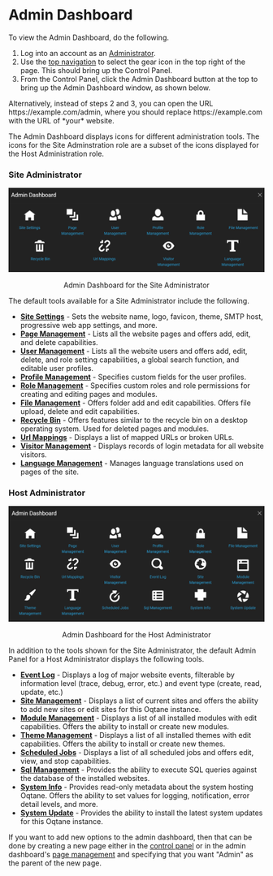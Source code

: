 # Admin Dashboard

To view the Admin Dashboard, do the following. 

1. Log into an account as an [Administrator](../site-administration/role-management.html). 
2. Use the [top navigation](./index.html) to select the gear icon in the top right of the page. This should bring up the Control Panel.
3. From the Control Panel, click the Admin Dashboard button at the top to bring up the Admin Dashboard window, as shown below. 

<p>
Alternatively, instead of steps 2 and 3, you can open the URL https://example.com/admin, where you should replace https://example.com with the URL of *your* website. 
</p>
<p>
The Admin Dashboard displays icons for different administration tools. The icons for the Site Adminstration role are a subset of the icons displayed for the Host Administration role. 
</p>

### Site Administrator

![adminDash](./assets/site-admin-dashboard.png)
<p align="center">Admin Dashboard for the Site Administrator</p>

The default tools available for a Site Administrator include the following. 

* **[Site Settings](../site-administration/site-settings.md)** - Sets the website name, logo, favicon, theme, SMTP host, progressive web app settings, and more.
* **[Page Management](../site-administration/page-management.md)** - Lists all the website pages and offers add, edit, and delete capabilities.  
* **[User Management](../site-administration/user-management.md)** - Lists all the website users and offers add, edit, delete, and role setting capabilities, a global search function, and editable user profiles. 
* **[Profile Management](../site-administration/profile-management.md)** - Specifies custom fields for the user profiles.
* **[Role Management](../site-administration/role-management.md)** - Specifies custom roles and role permissions for creating and editing pages and modules. 
* **[File Management](../site-administration/file-management.md)** - Offers folder add and edit capabilities. Offers file upload, delete and edit capabilities. 
* **[Recycle Bin](../site-administration/recycle-bin.md)** - Offers features similar to the recycle bin on a desktop operating system. Used for deleted pages and modules. 
* **[Url Mappings](../site-administration/url-mappings.md)** - Displays a list of mapped URLs or broken URLs.
* **[Visitor Management](../site-administration/visitor-management)** - Displays records of login metadata for all website visitors.
* **[Language Management](../site-administration/language-management)** - Manages language translations used on pages of the site.

### Host Administrator

![adminDash](./assets/host-admin-dashboard.png)
<p align="center">Admin Dashboard for the Host Administrator</p>

In addition to the tools shown for the Site Administrator, the default Admin Panel for a Host Administrator displays the following tools. 

* **[Event Log](../host-administration/event-log.md)** - Displays a log of major website events, filterable by information level (trace, debug, error, etc.) and event type (create, read, update, etc.)
* **[Site Management](../host-administration/site-management.md)** - Displays a list of current sites and offers the ability to add new sites or edit sites for this Oqtane instance. 
* **[Module Management](../host-administration/module-management.md)** - Displays a list of all installed modules with edit capabilities. Offers the ability to install or create new modules.
* **[Theme Management](../host-administration/theme-management.md)** - Displays a list of all installed themes with edit capabilities. Offers the ability to install or create new themes.
* **[Scheduled Jobs](../host-administration/scheduled-jobs.md)** - Displays a list of all scheduled jobs and offers edit, view, and stop capabilities.
* **[Sql Management](../host-administration/sql-management.md)** - Provides the ability to execute SQL queries against the database of the installed websites.
* **[System Info](../host-administration/system-info.md)** - Provides read-only metadata about the system hosting Oqtane. Offers the ability to set values for logging, notification, error detail levels, and more. 
* **[System Update](../host-administration/system-update.md)** - Provides the ability to install the latest system updates for this Oqtane instance. 

If you want to add new options to the admin dashboard, then that can be done by creating a new page either in the [control panel](../admin-navigation/control-page.html) or in the admin dashboard's [page management](page-management.html) and specifying that you want "Admin" as the parent of the new page.

